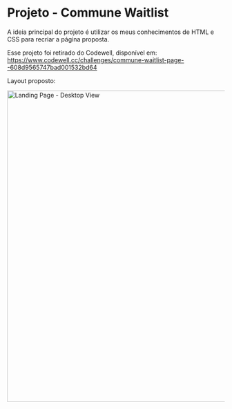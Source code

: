 # Projeto - Commune Waitlist


A ideia principal do projeto é utilizar os meus conhecimentos de HTML e CSS para recriar a página proposta.

Esse projeto foi retirado do  Codewell, disponível em: https://www.codewell.cc/challenges/commune-waitlist-page--608d9565747bad001532bd64

Layout proposto:

<img width="720" alt="Landing Page - Desktop View" src="https://user-images.githubusercontent.com/89169695/156661307-1b371511-b0e2-4dde-9dcb-ae45f10f71bd.png">
